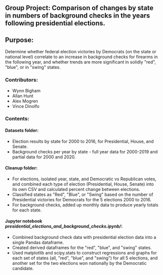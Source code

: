 ## Group Project: Comparison of changes by state in numbers of background checks in the years following presidential elections.

## Purpose:
Determine whether federal election victories by Democrats (on the state or national level) correlate to an increase in background checks for firearms in the following year, and whether trends are more significant in solidly "red", "blue", or in "swing" states.

### Contributors:
* Wynn Bigham
* Allan Hunt
* Alex Mogren
* Vince Dinolfo

### Contents:
#### Datasets folder:
* Election results by state for 2000 to 2016, for Presidential, House, and Senate.
* Background checks per year by state - full year data for 2000-2019 and partial data for 2000 and 2020.
#### Cleanup folder:
* For elections, isolated year, state, and Democratic vs Republican votes, and combined each type of election (Presidential, House, Senate) into its own CSV and calculated percent change between elections.
* Classified states as "Red", "Blue", or "Swing" based on the number of Presidential victories for Democrats for the 5 elections 2000 to 2016.
* For background checks, added up monthly data to produce yearly totals for each state.
#### Jupyter notebook _presidential_elections_and_background_checks.ipynb/_:
* Combined background check data with presidential election data into a single Pandas dataframe.
* Created derived dataframes for the "red", "blue", and "swing" states.
* Used matplotlib and scipy.stats to construct regressions and graphs for each set of states (all, "red", "blue", and "swing") for all 5 elections, and another set for the two elections won nationally by the Democratic candidate.
